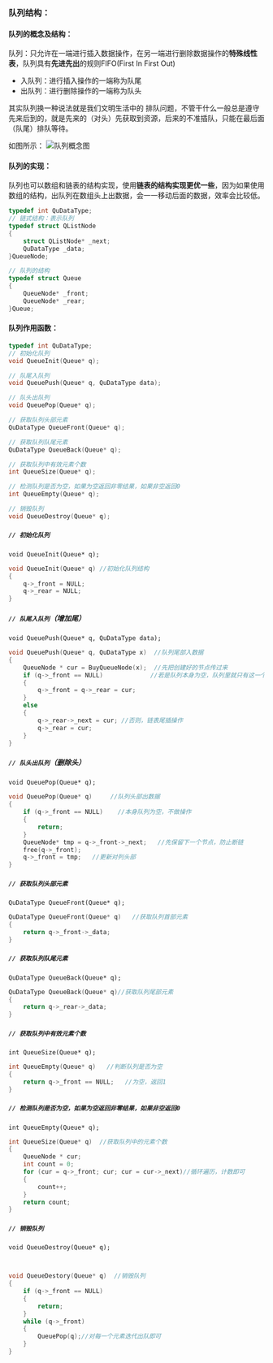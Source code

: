### 队列结构：

#### 队列的概念及结构：

队列：只允许在一端进行插入数据操作，在另一端进行删除数据操作的**特殊线性表**，队列具有**先进先出**的规则FIFO(First In First Out)

- 入队列：进行插入操作的一端称为队尾
- 出队列：进行删除操作的一端称为队头

其实队列换一种说法就是我们文明生活中的 排队问题，不管干什么一般总是遵守先来后到的，就是先来的（对头）先获取到资源，后来的不准插队，只能在最后面（队尾）排队等待。

如图所示：
![队列概念图](https://img-blog.csdnimg.cn/20200126214519815.png?x-oss-process=image/watermark,type_ZmFuZ3poZW5naGVpdGk,shadow_10,text_aHR0cHM6Ly9ibG9nLmNzZG4ubmV0L3FxXzQ0Nzg1MDE0,size_16,color_FFFFFF,t_70)

#### 队列的实现：

队列也可以数组和链表的结构实现，使用**链表的结构实现更优一些**，因为如果使用数组的结构，出队列在数组头上出数据，会一一移动后面的数据，效率会比较低。

```c
typedef int QuDataType;
// 链式结构：表示队列
typedef struct QListNode
{
	struct QListNode* _next;
	QuDataType _data;
}QueueNode;

// 队列的结构
typedef struct Queue
{
	QueueNode* _front;
	QueueNode* _rear;
}Queue;
```

#### 队列作用函数：

```c
typedef int QuDataType;
// 初始化队列
void QueueInit(Queue* q);

// 队尾入队列
void QueuePush(Queue* q, QuDataType data);

// 队头出队列
void QueuePop(Queue* q);

// 获取队列头部元素
QuDataType QueueFront(Queue* q);

// 获取队列队尾元素
QuDataType QueueBack(Queue* q);

// 获取队列中有效元素个数
int QueueSize(Queue* q);

// 检测队列是否为空，如果为空返回非零结果，如果非空返回0
int QueueEmpty(Queue* q);

// 销毁队列
void QueueDestroy(Queue* q);
```

##### `// 初始化队列`

`void QueueInit(Queue* q);`

```c
void QueueInit(Queue* q) //初始化队列结构
{
	q->_front = NULL;
	q->_rear = NULL;
}
```



##### `// 队尾入队列`（增加尾）

`void QueuePush(Queue* q, QuDataType data);`

```c
void QueuePush(Queue* q, QuDataType x)  //队列尾部入数据
{
	QueueNode * cur = BuyQueueNode(x);  //先把创建好的节点传过来
	if (q->_front == NULL)             //若是队列本身为空，队列里就只有这一个节点，又为队列头又为队列尾
	{
		q->_front = q->_rear = cur; 
	}
	else
	{
		q->_rear->_next = cur; //否则，链表尾插操作
		q->_rear = cur;
	}
}
```



##### `// 队头出队列`（删除头）

`void QueuePop(Queue* q);`

```c
void QueuePop(Queue* q)     //队列头部出数据
{
	if (q->_front == NULL)    //本身队列为空，不做操作
	{
		return;
    }
	QueueNode* tmp = q->_front->_next;   //先保留下一个节点，防止断链
	free(q->_front);
	q->_front = tmp;   //更新对列头部
}
```



##### `// 获取队列头部元素`

`QuDataType QueueFront(Queue* q);`

```c
QuDataType QueueFront(Queue* q)   //获取队列首部元素
{
	return q->_front->_data;
}
```



##### `// 获取队列队尾元素`

`QuDataType QueueBack(Queue* q);`

```c
QuDataType QueueBack(Queue* q)//获取队列尾部元素
{
	return q->_rear->_data;
}
```



##### `// 获取队列中有效元素个数`

`int QueueSize(Queue* q);`

```c
int QueueEmpty(Queue* q)   //判断队列是否为空
{
	return q->_front == NULL;   //为空，返回1
}
```



##### `// 检测队列是否为空，如果为空返回非零结果，如果非空返回0`

`int QueueEmpty(Queue* q);`

```c
int QueueSize(Queue* q)  //获取队列中的元素个数
{
	QueueNode * cur;
	int count = 0;
	for (cur = q->_front; cur; cur = cur->_next)//循环遍历，计数即可
	{
		count++;
	}
	return count;
}
```



##### `// 销毁队列`

`void QueueDestroy(Queue* q);`

```c


void QueueDestory(Queue* q)  //销毁队列
{
	if (q->_front == NULL)
	{
		return;
	}
	while (q->_front)
	{
		QueuePop(q);//对每一个元素迭代出队即可
	}
}
```

